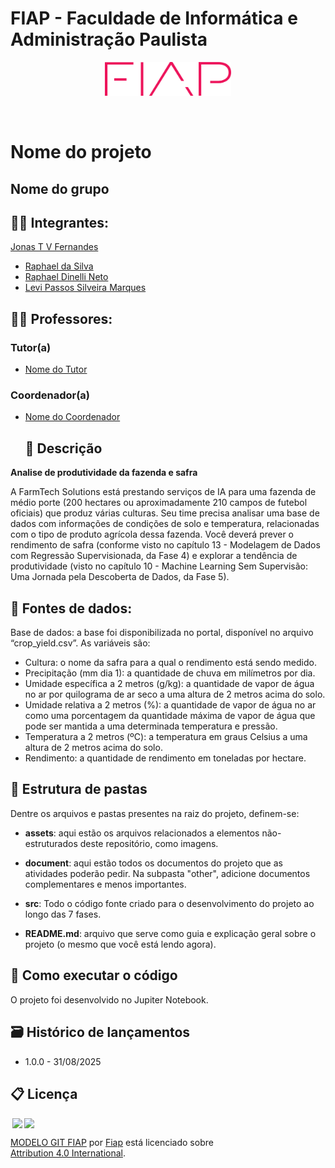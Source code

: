 # FIAP - Faculdade de Informática e Administração Paulista 

<p align="center">
<a href= "https://www.fiap.com.br/"><img src="assets/logo-fiap.png" alt="FIAP - Faculdade de Informática e Admnistração Paulista" border="0" width=40% height=40%></a>
</p>

<br>

# Nome do projeto

## Nome do grupo

## 👨‍🎓 Integrantes: 

 <a href="https://www.linkedin.com/in/jonastadeufernandes">Jonas T V Fernandes</a>
- <a href="https://www.linkedin.com/in/raphaelsilva-phael">Raphael da Silva</a> 
- <a href="https://www.linkedin.com/in/raphael-dinelli-8a01b278/">Raphael Dinelli Neto</a> 
- <a href="https://www.linkedin.com/company/inova-fusca">Levi Passos Silveira Marques</a>


## 👩‍🏫 Professores:
### Tutor(a) 
- <a href="https://www.linkedin.com/company/inova-fusca">Nome do Tutor</a>
### Coordenador(a)
- <a href="https://www.linkedin.com/company/inova-fusca">Nome do Coordenador</a>


    ## 📜 Descrição

**Analise de produtividade da fazenda e safra**

A FarmTech Solutions está prestando serviços de IA para uma fazenda de médio porte (200 hectares ou aproximadamente 210 campos de futebol oficiais) que produz várias culturas. Seu time precisa analisar uma base de dados com informações de condições de solo e temperatura, relacionadas com o tipo de produto agrícola dessa fazenda. Você deverá prever o rendimento de safra (conforme visto no capítulo 13 - Modelagem de Dados com Regressão Supervisionada, da Fase 4) e explorar a tendência de produtividade (visto no capítulo 10 - Machine Learning Sem Supervisão: Uma Jornada pela Descoberta de Dados, da Fase 5).




## 💽 Fontes de dados: 

Base de dados: a base foi disponibilizada no portal, disponível no arquivo “crop_yield.csv”. As variáveis são:

- Cultura: o nome da safra para a qual o rendimento está sendo medido.
- Precipitação (mm dia 1): a quantidade de chuva em milímetros por dia.
- Umidade específica a 2 metros (g/kg): a quantidade de vapor de água no ar por quilograma de ar seco a uma altura de 2 metros acima do solo.
- Umidade relativa a 2 metros (%): a quantidade de vapor de água no ar como uma porcentagem da quantidade máxima de vapor de água que pode ser mantida a uma determinada temperatura e pressão.
- Temperatura a 2 metros (ºC): a temperatura em graus Celsius a uma altura de 2 metros acima do solo.
- Rendimento: a quantidade de rendimento em toneladas por hectare.

## 📁 Estrutura de pastas

Dentre os arquivos e pastas presentes na raiz do projeto, definem-se:

- <b>assets</b>: aqui estão os arquivos relacionados a elementos não-estruturados deste repositório, como imagens.

- <b>document</b>: aqui estão todos os documentos do projeto que as atividades poderão pedir. Na subpasta "other", adicione documentos complementares e menos importantes.

- <b>src</b>: Todo o código fonte criado para o desenvolvimento do projeto ao longo das 7 fases.

- <b>README.md</b>: arquivo que serve como guia e explicação geral sobre o projeto (o mesmo que você está lendo agora).

## 🔧 Como executar o código

O projeto foi desenvolvido no Jupiter Notebook. 


## 🗃 Histórico de lançamentos

* 1.0.0 - 31/08/2025
   
## 📋 Licença

<img style="height:22px!important;margin-left:3px;vertical-align:text-bottom;" src="https://mirrors.creativecommons.org/presskit/icons/cc.svg?ref=chooser-v1"><img style="height:22px!important;margin-left:3px;vertical-align:text-bottom;" src="https://mirrors.creativecommons.org/presskit/icons/by.svg?ref=chooser-v1"><p xmlns:cc="http://creativecommons.org/ns#" xmlns:dct="http://purl.org/dc/terms/"><a property="dct:title" rel="cc:attributionURL" href="https://github.com/agodoi/template">MODELO GIT FIAP</a> por <a rel="cc:attributionURL dct:creator" property="cc:attributionName" href="https://fiap.com.br">Fiap</a> está licenciado sobre <a href="http://creativecommons.org/licenses/by/4.0/?ref=chooser-v1" target="_blank" rel="license noopener noreferrer" style="display:inline-block;">Attribution 4.0 International</a>.</p>

